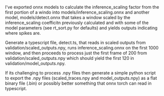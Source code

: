I've exported onnx models to calculate the inference_scaling factor from the first portion of a windo into models/inference_scaling.onnx and another model, models/detect.onnx that takes a window scaled by the inference_scaling coefficitn previously calculated and with some of the model parameters (see rt_sort.py for defaults) and yields outputs indicating where spikes are.

Generate a typescript file, detect.ts, that reads in scaled outputs from validation/scaled_outputs.npy, runs inference_scaling.onnx on the first 1000 window, and then proceeds to process just the first frame of 200 from validation/scaled_outputs.npy which should yield the first 120 in validation/model_outputs.npy.

If its challenging to process .npy files then generate a simple python script to export the .npy files (scaled_traces.npy and model_outputs.npy) as a flat binary file (.bin) or possibly better something that onnx torch can read in typescript.
